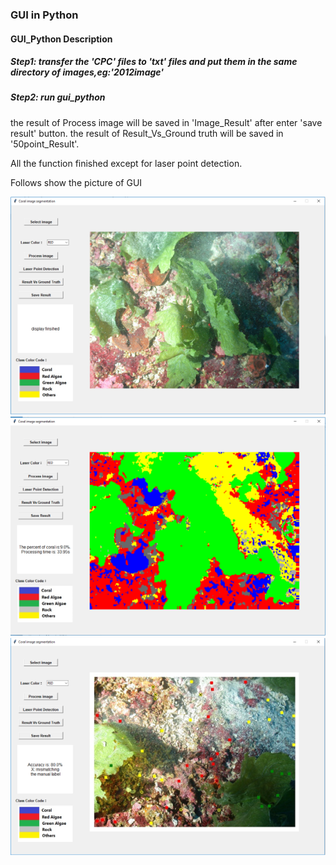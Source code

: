 ### GUI in Python


#### GUI_Python Description



##### Step1: transfer the 'CPC' files to 'txt' files and put them in the same directory of images,eg:'2012image'

##### Step2: run gui_python

the result of Process image will be saved in 'Image_Result' after enter 'save result' button.
the result of Result_Vs_Ground truth will be saved in '50point_Result'.

All the function finished except for laser point detection.

Follows show the picture of GUI

![image](https://github.com/yuxi120407/Coral-reef-image-segmentation-and-classification/blob/master/GUI_python/gui_figure1.png)
![image](https://github.com/yuxi120407/Coral-reef-image-segmentation-and-classification/blob/master/GUI_python/gui_figure2.png)
![image](https://github.com/yuxi120407/Coral-reef-image-segmentation-and-classification/blob/master/GUI_python/gui_figure3.png)
